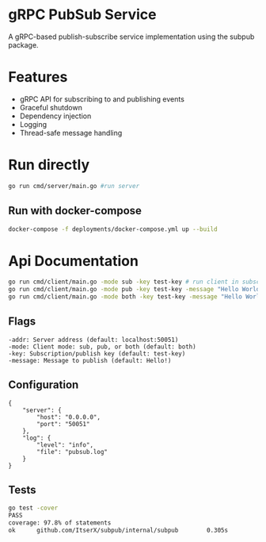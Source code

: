 # gRPC PubSub Service
A gRPC-based publish-subscribe service implementation using the subpub package.

# Features
  - gRPC API for subscribing to and publishing events
  - Graceful shutdown
  - Dependency injection 
  - Logging
  - Thread-safe message handling

# Run directly
```bash
go run cmd/server/main.go #run server
```
## Run with docker-compose
```bash 
docker-compose -f deployments/docker-compose.yml up --build
```

# Api Documentation
```bash
go run cmd/client/main.go -mode sub -key test-key # run client in subscriber mode
go run cmd/client/main.go -mode pub -key test-key -message "Hello World!" # run client in publisher mode
go run cmd/client/main.go -mode both -key test-key -message "Hello World!" # run in client subscriber and publisher mode
```
## Flags
    -addr: Server address (default: localhost:50051)
    -mode: Client mode: sub, pub, or both (default: both)
    -key: Subscription/publish key (default: test-key)
    -message: Message to publish (default: Hello!)

## Configuration
```
{
    "server": {
        "host": "0.0.0.0",
        "port": "50051"
    },
    "log": {
        "level": "info",
        "file": "pubsub.log"
    }
}
```

## Tests
```bash
go test -cover
PASS
coverage: 97.8% of statements
ok      github.com/ItserX/subpub/internal/subpub        0.305s
```
